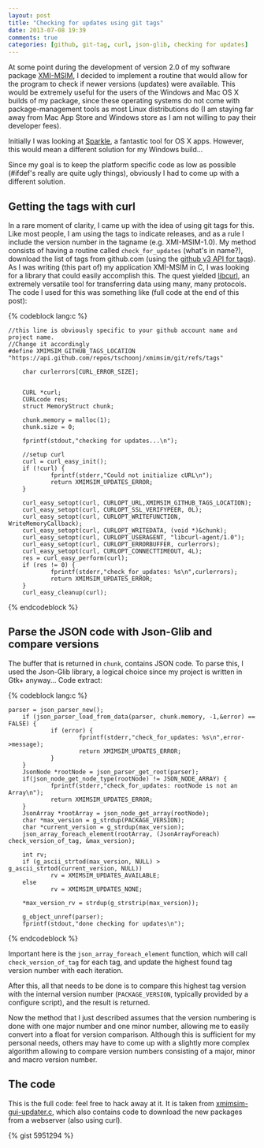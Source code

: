```yaml
---
layout: post
title: "Checking for updates using git tags"
date: 2013-07-08 19:39
comments: true
categories: [github, git-tag, curl, json-glib, checking for updates]
---
```



At some point during the development of version 2.0 of my software package [XMI-MSIM](http://github.com/tschoonj/xmimsim), I decided to implement a routine that would allow for the program to check if newer versions (updates) were available. This would be extremely useful for the users of the Windows and Mac OS X builds of my package, since these operating systems do not come with package-management tools as most Linux distributions do (I am staying far away from Mac App Store and Windows store as I am not willing to pay their developer fees).

Initially I was looking at [Sparkle](http://sparkle.andymatuschak.org), a fantastic tool for OS X apps.
However, this would mean a different solution for my Windows build...

Since my goal is to keep the platform specific code as low as possible (#ifdef's really are quite ugly things), obviously I had to come up with a different solution.

<!--more-->

## Getting the tags with curl

In a rare moment of clarity, I came up with the idea of using git tags for this. Like most people, I am using the tags to indicate releases, and as a rule I include the version number in the tagname (e.g. XMI-MSIM-1.0). My method consists of having a routine called `check_for_updates` (what's in name?), download the list of tags from github.com (using the [github v3 API for tags](http://developer.github.com/v3/git/tags/)). As I was writing (this part of) my application XMI-MSIM in C, I was looking for a library that could easily accomplish this. The quest yielded [libcurl](http://curl.haxx.se), an extremely versatile tool for transferring data using many, many protocols. The code I used for this was something like (full code at the end of this post):

{% codeblock lang:c %}

	//this line is obviously specific to your github account name and project name.
	//Change it accordingly
	#define XMIMSIM_GITHUB_TAGS_LOCATION "https://api.github.com/repos/tschoonj/xmimsim/git/refs/tags"

        char curlerrors[CURL_ERROR_SIZE];
 
 
        CURL *curl;
        CURLcode res;
        struct MemoryStruct chunk;
        
        chunk.memory = malloc(1);
        chunk.size = 0;
 
        fprintf(stdout,"checking for updates...\n");
        
        //setup curl
        curl = curl_easy_init();
        if (!curl) {
                fprintf(stderr,"Could not initialize cURL\n");
                return XMIMSIM_UPDATES_ERROR;
        } 
 
        curl_easy_setopt(curl, CURLOPT_URL,XMIMSIM_GITHUB_TAGS_LOCATION);
        curl_easy_setopt(curl, CURLOPT_SSL_VERIFYPEER, 0L);
        curl_easy_setopt(curl, CURLOPT_WRITEFUNCTION, WriteMemoryCallback);
        curl_easy_setopt(curl, CURLOPT_WRITEDATA, (void *)&chunk);
        curl_easy_setopt(curl, CURLOPT_USERAGENT, "libcurl-agent/1.0");
        curl_easy_setopt(curl, CURLOPT_ERRORBUFFER, curlerrors);
        curl_easy_setopt(curl, CURLOPT_CONNECTTIMEOUT, 4L);
        res = curl_easy_perform(curl);
        if (res != 0) {
                fprintf(stderr,"check_for_updates: %s\n",curlerrors);
                return XMIMSIM_UPDATES_ERROR;
        }
        curl_easy_cleanup(curl);
        
{% endcodeblock %}

## Parse the JSON code with Json-Glib and compare versions

The buffer that is returned in `chunk`, contains JSON code. To parse this, I used the Json-Glib library, a logical choice since my project is written in Gtk+ anyway... Code extract:

{% codeblock lang:c %}

  	parser = json_parser_new();
        if (json_parser_load_from_data(parser, chunk.memory, -1,&error) ==  FALSE) {
                if (error) {
                        fprintf(stderr,"check_for_updates: %s\n",error->message);
                        return XMIMSIM_UPDATES_ERROR;
                }
        }
        JsonNode *rootNode = json_parser_get_root(parser);
        if(json_node_get_node_type(rootNode) != JSON_NODE_ARRAY) {
                fprintf(stderr,"check_for_updates: rootNode is not an Array\n");
                return XMIMSIM_UPDATES_ERROR;
        }
        JsonArray *rootArray = json_node_get_array(rootNode);
        char *max_version = g_strdup(PACKAGE_VERSION);
        char *current_version = g_strdup(max_version);
        json_array_foreach_element(rootArray, (JsonArrayForeach) check_version_of_tag, &max_version);
 
        int rv;
        if (g_ascii_strtod(max_version, NULL) > g_ascii_strtod(current_version, NULL))
                rv = XMIMSIM_UPDATES_AVAILABLE;
        else
                rv = XMIMSIM_UPDATES_NONE;
 
        *max_version_rv = strdup(g_strstrip(max_version));
 
        g_object_unref(parser);
        fprintf(stdout,"done checking for updates\n");

{% endcodeblock %}

Important here is the `json_array_foreach_element` function, which will call `check_version_of_tag` for each tag, and update the highest found tag version number with each iteration.

After this, all that needs to be done is to compare this highest tag version with the internal version number (`PACKAGE_VERSION`, typically provided by a configure script), and the result is returned.

Now the method that I just described assumes that the version numbering is done with one major number and one minor number, allowing me to easily convert into a float for version comparison. Although this is sufficient for my personal needs, others may have to come up with a slightly more complex algorithm allowing to compare version numbers consisting of a major, minor and macro version number.

## The code

This is the full code: feel free to hack away at it.
It is taken from [xmimsim-gui-updater.c](https://github.com/tschoonj/xmimsim/blob/master/bin/xmimsim-gui-updater.c), which also contains code to download the new packages from a webserver (also using curl).

{% gist 5951294 %}
